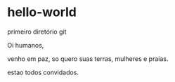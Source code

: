 # hello-world
primeiro diretório git

Oi humanos,

venho em paz, so quero suas terras, mulheres e praias.

estao todos convidados.
